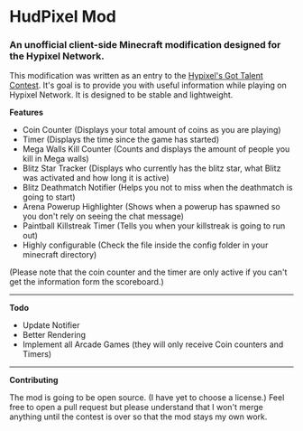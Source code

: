 # HudPixel Mod
### An unofficial client-side Minecraft modification designed for the Hypixel Network.

This modification was written as an entry to the [Hypixel's Got Talent Contest](http://hypixel.net/threads/hypixels-got-talent.126629/).
It's goal is to provide you with useful information while playing on Hypixel Network. It is designed to be stable and lightweight.

__Features__

* Coin Counter (Displays your total amount of coins as you are playing)
* Timer (Displays the time since the game has started)
* Mega Walls Kill Counter (Counts and displays the amount of people you kill in Mega walls)
* Blitz Star Tracker (Displays who currently has the blitz star, what Blitz was activated and how long it is active)
* Blitz Deathmatch Notifier (Helps you not to miss when the deathmatch is going to start)
* Arena Powerup Highlighter (Shows when a powerup has spawned so you don't rely on seeing the chat message)
* Paintball Killstreak Timer (Tells you when your killstreak is going to run out)
* Highly configurable (Check the file inside the config folder in your minecraft directory)
 
(Please note that the coin counter and the timer are only active if you can't get the information form the scoreboard.)

---

__Todo__

* Update Notifier
* Better Rendering
* Implement all Arcade Games (they will only receive Coin counters and Timers)

---

__Contributing__

The mod is going to be open source. (I have yet to choose a license.) Feel free to open a pull request but please understand that I won't merge anything until the contest is over so that the mod stays my own work.
